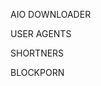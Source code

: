 <p
📦 <a href="https://pypi.org/project/aioxdl" style="text-decoration:none;">AIO DOWNLOADER</a>
</p>

<p
 📦 <a href="https://pypi.org/project/uxagent" style="text-decoration:none;">USER AGENTS</a>
</p>

<p
 📦 <a href="https://pypi.org/project/shortners" style="text-decoration:none;">SHORTNERS</a>
</p>

<p
 📦 <a href="https://pypi.org/project/blockporn" style="text-decoration:none;">BLOCKPORN</a>
</p>
